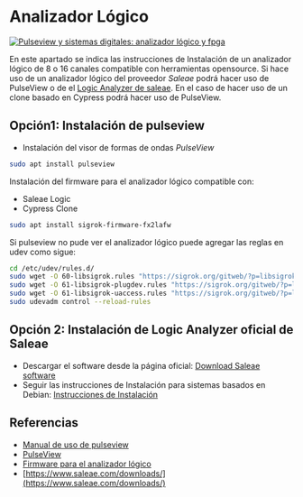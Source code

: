 # Analizador Lógico

[![Pulseview y sistemas digitales: analizador lógico y fpga](https://img.youtube.com/vi/IeGUhcfG2L8/0.jpg)](https://www.youtube.com/watch?v=IeGUhcfG2L8 "Pulseview y sistemas digitales: analizador lógico y fpga")


En este apartado se indica las instrucciones de Instalación
de un analizador lógico de 8 o 16 canales compatible con
herramientas opensource. Si hace uso de un analizador lógico del
proveedor *Saleae* podrá hacer uso de PulseView o de el [Logic Analyzer de saleae](https://www.saleae.com/downloads/).
En el caso de hacer uso de un clone basado en Cypress podrá hacer uso de
PulseView.

## Opción1: Instalación de pulseview

* Instalación del visor de formas de ondas *PulseView*
```bash
sudo apt install pulseview
```

Instalación del firmware para el analizador lógico compatible con:
* Saleae Logic
* Cypress Clone
```bash
sudo apt install sigrok-firmware-fx2lafw
```

Si pulseview no pude ver el analizador lógico puede agregar las reglas en udev como sigue:

```bash
cd /etc/udev/rules.d/
sudo wget -O 60-libsigrok.rules "https://sigrok.org/gitweb/?p=libsigrok.git;a=blob_plain;f=contrib/60-libsigrok.rules"
sudo wget -O 61-libsigrok-plugdev.rules "https://sigrok.org/gitweb/?p=libsigrok.git;a=blob_plain;f=contrib/61-libsigrok-plugdev.rules"
sudo wget -O 61-libsigrok-uaccess.rules "https://sigrok.org/gitweb/?p=libsigrok.git;a=blob_plain;f=contrib/61-libsigrok-uaccess.rules"
sudo udevadm control --reload-rules
```

## Opción 2: Instalación de Logic Analyzer oficial de Saleae

* Descargar el software desde la página oficial: [Download Saleae software](https://www.saleae.com/downloads/)
* Seguir las instrucciones de Instalación para sistemas basados en Debian: [Instrucciones de Instalación](https://support.saleae.com/logic-software/sw-installation#ubuntu-instructions)

## Referencias

* [Manual de uso de pulseview](https://sigrok.org/doc/pulseview/0.4.1/manual.html)
* [PulseView](https://sigrok.org/wiki/PulseView)
* [Firmware para el analizador lógico](https://sigrok.org/wiki/Lcsoft_Mini_Board)
* [https://www.saleae.com/downloads/](https://www.saleae.com/downloads/)

